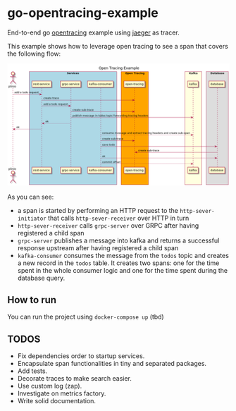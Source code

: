 # go-opentracing-example

End-to-end go [opentracing](https://opentracing.io/) example using [jaeger](https://github.com/jaegertracing/jaeger) as tracer.

This example shows how to leverage open tracing to see a span that covers the following flow:

![1](./docs/architecture.png)

As you can see:
 - a span is started by performing an HTTP request to the `http-sever-initiator` that calls `http-sever-receiver` over HTTP in turn
 - `http-sever-receiver` calls `grpc-server` over GRPC after having registered a child span
 - `grpc-server` publishes a message into kafka and returns a successful response upstream after having registered a child span
 - `kafka-consumer` consumes the message from the `todos` topic and creates a new record in the `todos` table. 
   It creates two spans: one for the time spent in the whole consumer logic and one for the time spent during the database query.
   
## How to run
You can run the project using `docker-compose up` (tbd)

## TODOS
 - Fix dependencies order to startup services.
 - Encapsulate span functionalities in tiny and separated packages.
 - Add tests.
 - Decorate traces to make search easier.
 - Use custom log (zap).
 - Investigate on metrics factory.
 - Write solid documentation.